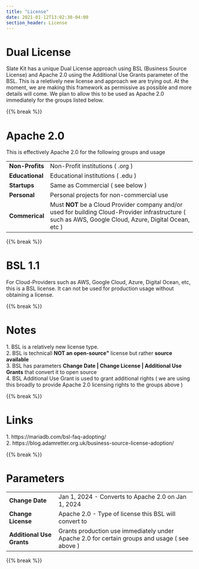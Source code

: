 ```yaml
---
title: "License"
date: 2021-01-12T13:02:30-04:00
section_header: License
---
```



# Dual License
Slate Kit has a unique Dual License approach using BSL (Business Source License) and Apache 2.0 using the Additional Use Grants parameter of the BSL. This is a reletively new license and approach we are trying out. At the moment, we are making this framework as permissive as possible and more details will come. We plan to allow this to be used as Apache 2.0 immediately for the groups listed below.

{{% break %}}

# Apache 2.0
This is effectively Apache 2.0 for the following groups and usage

<table class="table table-bordered table-striped">
    <tr><td><strong>Non-Profits</strong></td><td> Non-Profit institutions ( .org ) </td></tr>
    <tr><td><strong>Educational</strong></td><td>Educational institutions ( .edu ) </td></tr>
    <tr><td><strong>Startups</strong></td><td>Same as Commercial ( see below ) </td></tr>
    <tr><td><strong>Personal</strong></td><td>Personal projects for non-commercial use</td></tr>
    <tr><td><strong>Commerical</strong></td><td>Must <strong>NOT</strong> be a Cloud Provider company and/or used for building Cloud-Provider infrastructure ( such as AWS, Google Cloud, Azure, Digital Ocean, etc )</td></tr>
</table>


{{% break %}}

# BSL 1.1 
For Cloud-Providers such as AWS, Google Cloud, Azure, Digital Ocean, etc, this is a BSL license. 
It can not be used for production usage without obtaining a license.

{{% break %}}

<h1 id="Notes">Notes</h1>
<p>
1. BSL is a relatively new license type. <br/>
2. BSL is technicall <strong>NOT an open-source"</strong> license but rather <strong>source available</strong> <br/>
3. BSL has parameters <strong>Change Date | Change License | Additional Use Grants</strong> that convert it to open source <br/>
4. BSL Additional Use Grant is used to grant additional rights ( we are using this broadly to provide Apache 2.0 licensing rights to the groups above )<br/>
</p>
{{% break %}}

<h1 id="Links">Links</h1>
<p>
1. https://mariadb.com/bsl-faq-adopting/ <br/>
2. https://blog.adamretter.org.uk/business-source-license-adoption/ <br/>
</p>
{{% break %}}

# Parameters
<table class="table table-bordered table-striped">
    <tr><td><strong>Change Date</strong></td><td> Jan 1, 2024 - Converts to Apache 2.0 on Jan 1, 2024</td></tr>
    <tr><td><strong>Change License</strong></td><td>Apache 2.0 - Type of license this BSL will convert to</td></tr>
    <tr><td><strong>Additional Use Grants</strong></td><td>Grants production use immediately under Apache 2.0 for certain groups and usage ( see above )</td></tr>
</table>

{{% break %}}

